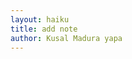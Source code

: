 ```yaml
---
layout: haiku
title: add note
author: Kusal Madura yapa
---
```


<html>
<head>
<title>my document </title>
</head>
<body>
<h1></h1>
</body>
</html>
